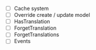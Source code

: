 - [ ] Cache system
- [ ] Override create / update model
- [ ] HasTranslation
- [ ] ForgetTranslation
- [ ] ForgetTranslations
- [ ] Events
